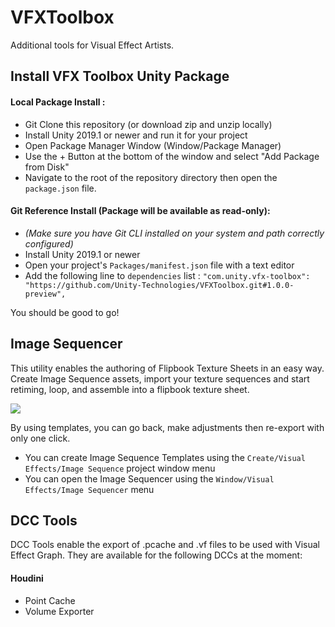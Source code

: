 # VFXToolbox
Additional tools for Visual Effect Artists.

## Install VFX Toolbox Unity Package

#### Local Package Install : 

* Git Clone this repository (or download zip and unzip locally)
* Install Unity 2019.1 or newer and run it for your project
* Open Package Manager Window (Window/Package Manager)
* Use the + Button at the bottom of the window and select "Add Package from Disk"
* Navigate to the root of the repository directory then open the `package.json` file.

#### Git Reference Install (Package will be available as read-only):

* *(Make sure you have Git CLI installed on your system and path correctly configured)*
* Install Unity 2019.1 or newer
* Open your project's `Packages/manifest.json` file with a text editor
* Add the following line to `dependencies` list :  `"com.unity.vfx-toolbox": "https://github.com/Unity-Technologies/VFXToolbox.git#1.0.0-preview",`

You should be good to go!

## Image Sequencer

This utility enables the authoring of Flipbook Texture Sheets in an easy way. Create Image Sequence assets, import your texture sequences and start retiming, loop, and assemble into a flipbook texture sheet. 

![](https://i.imgur.com/UNcwTHi.gif)

By using templates, you can go back, make adjustments then re-export with only one click.

* You can create Image Sequence Templates using the `Create/Visual Effects/Image Sequence` project window menu
* You can open the Image Sequencer using the `Window/Visual Effects/Image Sequencer` menu

## DCC Tools

DCC Tools enable the export of .pcache and .vf files to be used with Visual Effect Graph. They are available for the following DCCs at the moment:

#### Houdini
* Point Cache
* Volume Exporter
